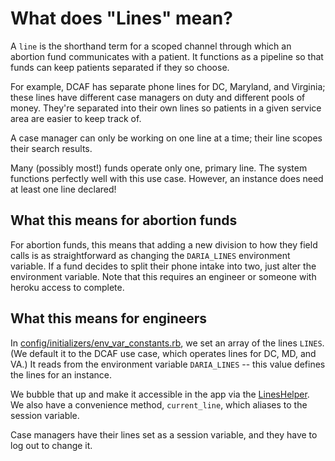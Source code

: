 # What does "Lines" mean?

A `line` is the shorthand term for a scoped channel through which an abortion fund
communicates with a patient. It functions as a pipeline so that funds can keep patients
separated if they so choose.

For example, DCAF has separate phone lines for DC, Maryland, and Virginia; these lines have
different case managers on duty and different pools of money. They're separated into their
own lines so patients in a given service area are easier to keep track of.

A case manager can only be working on one line at a time; their line scopes their search
results.

Many (possibly most!) funds operate only one, primary line. The system functions perfectly
well with this use case. However, an instance does need at least one line declared!

## What this means for abortion funds

For abortion funds, this means that adding a new division to how they field calls
is as straightforward as changing the `DARIA_LINES` environment variable. If a
fund decides to split their phone intake into two, just alter the environment variable.
Note that this requires an engineer or someone with heroku access to complete.

## What this means for engineers

In [config/initializers/env_var_constants.rb](../config/initializers/env_var_constants.rb),
we set an array of the lines `LINES`. (We default it to the DCAF use case, which operates
lines for DC, MD, and VA.) It reads from the environment variable `DARIA_LINES` -- this
value defines the lines for an instance.

We bubble that up and make it accessible in the app via the [LinesHelper](../app/helpers/lines_helper.rb).
We also have a convenience method, `current_line`, which aliases to the session variable.

Case managers have their lines set as a session variable, and they have to log out to
change it.
